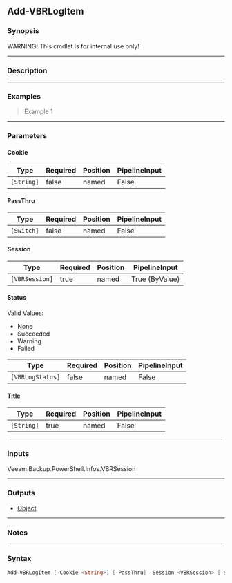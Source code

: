 Add-VBRLogItem
--------------

### Synopsis
WARNING! This cmdlet is for internal use only!

---

### Description

---

### Examples
> Example 1

---

### Parameters
#### **Cookie**

|Type      |Required|Position|PipelineInput|
|----------|--------|--------|-------------|
|`[String]`|false   |named   |False        |

#### **PassThru**

|Type      |Required|Position|PipelineInput|
|----------|--------|--------|-------------|
|`[Switch]`|false   |named   |False        |

#### **Session**

|Type          |Required|Position|PipelineInput |
|--------------|--------|--------|--------------|
|`[VBRSession]`|true    |named   |True (ByValue)|

#### **Status**

Valid Values:

* None
* Succeeded
* Warning
* Failed

|Type            |Required|Position|PipelineInput|
|----------------|--------|--------|-------------|
|`[VBRLogStatus]`|false   |named   |False        |

#### **Title**

|Type      |Required|Position|PipelineInput|
|----------|--------|--------|-------------|
|`[String]`|true    |named   |False        |

---

### Inputs
Veeam.Backup.PowerShell.Infos.VBRSession

---

### Outputs
* [Object](https://learn.microsoft.com/en-us/dotnet/api/System.Object)

---

### Notes

---

### Syntax
```PowerShell
Add-VBRLogItem [-Cookie <String>] [-PassThru] -Session <VBRSession> [-Status {None | Succeeded | Warning | Failed}] -Title <String> [<CommonParameters>]
```
